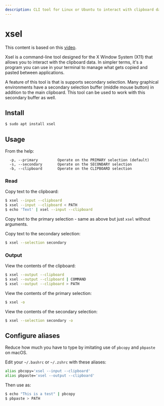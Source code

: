 ```yaml
---
description: CLI tool for Linux or Ubuntu to interact with clipboard data
---
```

# xsel

This content is based on this [video](https://www.youtube.com/watch?v=aMzdeZ8vGXQ).

Xsel is a command-line tool designed for the X Window System (X11) that allows you to interact with the clipboard data. In simpler terms, it's a program you can use in your terminal to manage what gets copied and pasted between applications.

A feature of this tool is that is supports secondary selection. Many graphical environments have a secondary selection buffer (middle mouse button) in addition to the main clipboard. This tool can be used to work with this secondary buffer as well.


## Install

```sh
$ sudo apt install xsel
```

## Usage

From the help:

```
  -p, --primary         Operate on the PRIMARY selection (default)
  -s, --secondary       Operate on the SECONDARY selection
  -b, --clipboard       Operate on the CLIPBOARD selection
```

### Read

Copy text to the clipboard:

```sh
$ xsel --input --clipboard
$ xsel --input --clipboard < PATH
$ echo 'Text' | xsel --input --clipboard
```

Copy text to the primary selection - same as above but just `xsel` without arguments.

Copy text to the secondary selection:

```sh
$ xsel --selection secondary
```

### Output

View the contents of the clipboard:

```sh
$ xsel --output --clipboard
$ xsel --output --clipboard | COMMAND
$ xsel --output --clipboard > PATH
```

View the contents of the primary selection:

```sh
$ xsel -o
```

View the contents of the secondary selection:

```sh
$ xsel --selection secondary -o
```


## Configure aliases

Reduce how much you have to type by imitating use of `pbcopy` and `pbpaste` on macOS.

Edit your `~/.bashrc` or `~/.zshrc` with these aliases:

```sh
alias pbcopy='xsel --input --clipboard'
alias pbpaste='xsel --output --clipboard'
```

Then use as:

```sh
$ echo "This is a test" | pbcopy
$ pbpaste > PATH
```
